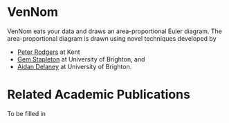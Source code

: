 # VenNom

VenNom eats your data and draws an area-proportional Euler diagram.  The area-proportional diagram is drawn using novel techniques developed by

* [Peter Rodgers](http://www.cs.kent.ac.uk/people/staff/pjr/) at Kent
* [Gem Stapleton](http://about.brighton.ac.uk/cem/contact/details.php?uid=ges9) at University of Brighton, and
* [Aidan Delaney](http://www.phoric.eu) at University of Brighton.

# Related Academic Publications

To be filled in
